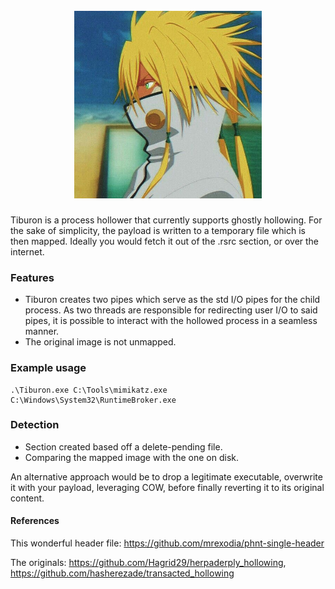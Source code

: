 <h1 align="center">
<br>
<img src="Tier.PNG", width="300" height="300">
<br>
</h1>

Tiburon is a process hollower that currently supports ghostly hollowing. For the sake of simplicity, the payload is written to a temporary file which is then mapped. Ideally you would fetch it out of the .rsrc section, or over the internet.

### Features

- Tiburon creates two pipes which serve as the std I/O pipes for the child process. As two threads are responsible for redirecting user I/O to said pipes, it is possible to interact with the hollowed process in a seamless manner.
- The original image is not unmapped.

### Example usage

```
.\Tiburon.exe C:\Tools\mimikatz.exe C:\Windows\System32\RuntimeBroker.exe
```

### Detection

- Section created based off a delete-pending file.
- Comparing the mapped image with the one on disk.

An alternative approach would be to drop a legitimate executable, overwrite it with your payload, leveraging COW, before finally reverting it to its original content. 

#### References

This wonderful header file: https://github.com/mrexodia/phnt-single-header

The originals: https://github.com/Hagrid29/herpaderply_hollowing, https://github.com/hasherezade/transacted_hollowing
